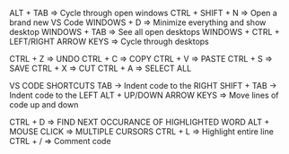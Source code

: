 ALT + TAB => Cycle through open windows
CTRL + SHIFT + N => Open a brand new VS Code
WINDOWS + D => Minimize everything and show desktop
WINDOWS + TAB => See all open desktops
WINDOWS + CTRL + LEFT/RIGHT ARROW KEYS => Cycle through desktops


CTRL + Z => UNDO
CTRL + C => COPY
CTRL + V => PASTE
CTRL + S => SAVE
CTRL + X => CUT
CTRL + A => SELECT ALL


VS CODE SHORTCUTS
TAB -> Indent code to the RIGHT
SHIFT + TAB -> Indent code to the LEFT
ALT + UP/DOWN ARROW KEYS => Move lines of code up and down



CTRL + D => FIND NEXT OCCURANCE OF HIGHLIGHTED WORD
ALT + MOUSE CLICK => MULTIPLE CURSORS
CTRL + L => Highlight entire line
CTRL + / => Comment code

